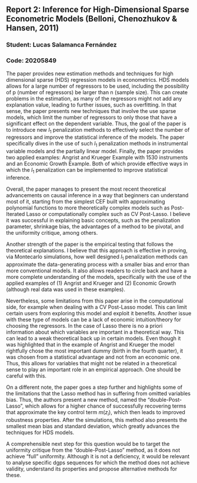 ## Report 2: Inference for High-Dimensional Sparse Econometric Models (Belloni, Chenozhukov & Hansen, 2011)

### Student: Lucas Salamanca Fernández
### Code: 20205849

The paper provides new estimation methods and techniques for high dimensional sparse (HDS) regression models in econometrics. HDS models allows for a large number of regressors to be used, including the possibility of p (number of regressors) be larger than n (sample size). This can create problems in the estimation, as many of the regressors might not add any explanation value, leading to further issues, such as overfitting. In that sense, the paper presents new techniques that involve the use sparse models, which limit the number of regressors to only those that have a significant effect on the dependent variable. Thus, the goal of the paper is to introduce new $l_1$ penalization methods to effectively select the number of regressors and improve the statistical inference of the models. The paper specifically dives in the use of such $l_1$ penalization methods in instrumental variable models and the partially linear model. Finally, the paper provides two applied examples: Angrist and Krueger Example with 1530 instruments and an Economic Growth Example. Both of which provide effective ways in which the $l_1$ penalization can be implemented to improve statistical inference.

Overall, the paper manages to present the most recent theoretical advancements on causal inference in a way that beginners can understand most of it, starting from the simplest CEF built with approximating polynomial functions to more theoretically complex models such as Post-Iterated Lasso or computationally complex such as CV Post-Lasso. I believe it was successful in explaining basic concepts, such as the penalization parameter, shrinkage bias, the advantages of a method to be pivotal, and the uniformity critique, among others.

Another strength of the paper is the empirical testing that follows the theoretical explanations. I believe that this approach is effective in proving, via Montecarlo simulations, how well designed $l_1$ penalization methods can approximate the data-generating process with a smaller bias and error than more conventional models. It also allows readers to circle back and have a more complete understanding of the models, specifically with the use of the applied examples of (1) Angrist and Krueger and (2) Economic Growth (although real data was used in these examples). 

Nevertheless, some limitations from this paper arise in the computational side, for example when dealing with a CV Post-Lasso model. This can limit certain users from exploring this model and exploit it benefits. Another issue with these type of models can be a lack of economic intuition/theory for choosing the regressors. In the case of Lasso there is no a priori information about which variables are important in a theoretical way. This can lead to a weak theoretical back up in certain models. Even though it was highlighted that in the example of Angrist and Krueger the model rightfully chose the most important dummy (birth in the fourth quarter), it was chosen from a statistical advantage and not from an economic one. Thus, this allows for variables that might not be related in a theoretical sense to play an important role in an empirical approach. One should be careful with this. 

On a different note, the paper goes a step further and highlights some of the limitations that the Lasso method has in suffering from omitted variables bias. Thus, the authors present a new method, named the “double-Post-Lasso”, which allows for a higher chance of successfully recovering terms that approximate the key control term $m(z_i)$, which then leads to improved robustness properties. After the simulations, this method also presents the smallest mean bias and standard deviation, which greatly advances the techniques for HDS models.

A comprehensible next step for this question would be to target the uniformity critique from the “double-Post-Lasso” method, as it does not achieve “full” uniformity. Although it is not a deficiency, it would be relevant to analyse specific dgps sequences for which the method does not achieve validity, understand its properties and propose alternative methods for these. 
